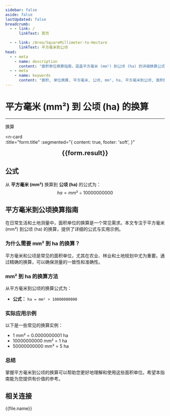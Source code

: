 ```yaml
---
sidebar: false
aside: false
lastUpdated: false
breadcrumb:
  - - link: /
      linkText: 首页

  - - link: /Area/SquareMillimeter-to-Hectare
      linkText: 平方毫米到公顷
head:
  - - meta
    - name: description
      content: "面积单位换算指南，涵盖平方毫米 (mm²) 到公顷 (ha) 的详细换算公式与说明。"
  - - meta
    - name: keywords
      content: "面积, 单位换算, 平方毫米, 公顷, mm², ha, 平方毫米到公顷, 面积换算指南, 平方毫米换算公顷, 平方毫米到公顷, 公顷换算, 平方毫米转公顷, 公顷计算, 微小面积换算, 精密面积计算, 平方毫米符号, 公顷符号, 面积单位对照, 平方毫米换算表, 公顷换算公式, 面积转换工具, 平方毫米计算, 公顷计算器, 面积换算公式, 土地测量单位, 农业面积单位, 大面积换算, 平方毫米到公顷公式, 公顷面积计算, 面积单位转换, 土地规划单位, 农田面积换算, 平方毫米公顷对照表, 面积计算工具, 农业用地计算"
---
```

# 平方毫米 (mm²) 到 公顷 (ha) 的换算
---
<script setup>
import { onMounted, reactive, inject, ref } from 'vue'
import { NButton, NForm, NFormItem, NInput, NInputNumber, NSelect, NCard, useMessage,NGrid ,NGi } from 'naive-ui'
import { defineClientComponent } from 'vitepress'
import { Area } from '../../files';
const seoKey = [
  '平方毫米换算公顷',
  '平方毫米到公顷',
  '公顷换算',
  '面积单位换算',
  '平方毫米转公顷',
  '公顷计算',
  '微小面积换算',
  '精密面积计算',
  '平方毫米符号',
  '公顷符号',
  '面积单位对照',
  '平方毫米换算表',
  '公顷换算公式',
  '面积转换工具',
  '平方毫米计算',
  '公顷计算器',
  '面积换算公式',
  '土地测量单位',
  '农业面积单位',
  '大面积换算',
  '平方毫米到公顷公式',
  '公顷面积计算',
  '面积单位转换',
  '土地规划单位',
  '农田面积换算',
  '平方毫米公顷对照表',
  '面积计算工具',
  '农业用地计算'
]
const convert = inject('convert')

const form = reactive({
  number: null,
  result: '',
  title: '平方毫米 (mm²) 到公顷 (ha) 的换算',
})

const convertHandler = () => {
  if (form.number !== null && !isNaN(form.number)) {
    const convertedValue = parseFloat(form.number) / 10000000000
    form.result = `${form.number}mm² = ${convertedValue.toFixed(10)}ha`
  } else {
    form.result = '请输入有效的数值。'
  }
}
</script>

<n-form size="large" :model="form">
  <n-form-item label="平方毫米 (mm²)">
    <n-input-number v-model:value="form.number" placeholder="输入平方毫米" style="width: 100%" />
  </n-form-item>
  <n-form-item>
    <n-button type="info" @click="convertHandler" block>换算</n-button>
  </n-form-item>
</n-form>

<n-card  
  :title="form.title"
  :segmented="{
    content: true,
    footer: 'soft',
  }"
>
  <div  style="text-align:center;font-size:20px;">
    <strong>{{form.result}}</strong>
  </div>
    <template #footer>
    <div>
      <span v-for="item of seoKey">{{item}}，</span>
    </div>
  </template>
</n-card>

## 公式

从 **平方毫米 (mm²)** 换算到 **公顷 (ha)** 的公式为：
$$ ha = mm² \div 10000000000 $$

## 平方毫米到公顷换算指南

在日常生活和土地测量中，面积单位的换算是一个常见需求。本文专注于平方毫米 (mm²) 到公顷 (ha) 的换算，提供了详细的公式与实用示例。

### 为什么需要 mm² 到 ha 的换算？

平方毫米和公顷是常见的面积单位，尤其在农业、林业和土地规划中尤为重要。通过精确的换算，可以确保测量的一致性和准确性。

### mm² 到 ha 的换算方法

从平方毫米到公顷的换算公式为：

- **公式：** `ha = mm² ÷ 10000000000`

### 实际应用示例

以下是一些常见的换算实例：

- 1 mm² = 0.0000000001 ha
- 10000000000 mm² = 1 ha
- 50000000000 mm² = 5 ha

### 总结

掌握平方毫米到公顷的换算可以帮助您更好地理解和使用这些面积单位。希望本指南能为您提供有价值的参考。

## 相关连接
<n-grid x-gap="12" :cols="2">
  <n-gi v-for="(file, index) in Area" :key="index">
    <n-button
      text
      tag="a"
      :href="file.path"
      type="info"
    >
      {{file.name}}
    </n-button>
  </n-gi>
</n-grid>